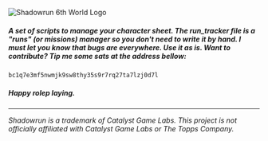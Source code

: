 ![Shadowrun 6th World Logo](https://www.shadowrunsixthworld.com/wp-content/themes/shadowrun/dist/images/shadowrun-logo-totem_bc47c041.png)

##### A set of scripts to manage your character sheet. The run_tracker file is a "runs" (or missions) manager so you don't need to write it by hand. I must let you know that bugs are everywhere. Use it *as is*. Want to contribute? Tip me some sats at the address bellow:

```
bc1q7e3mf5nwmjk9sw8thy35s9r7rq27ta7lzj0d7l
```
##### Happy rolep laying.
---

*Shadowrun is a trademark of Catalyst Game Labs. This project is not officially affiliated with Catalyst Game Labs or The Topps Company.*
